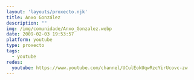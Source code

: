 ```yaml
---
layout: 'layouts/proxecto.njk'
title: Anxo González
description: ""
img: /img/comunidade/Anxo_Gonzalez.webp
date: 2009-02-03 19:53:57
platform: youtube
type: proxecto
tags:
  - youtube
redes:
  youtube: https://www.youtube.com/channel/UCulEokUqwRzcYirUcovc-zw
---
```

